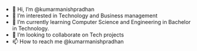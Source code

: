 - 👋 Hi, I’m @kumarmanishpradhan
- 👀 I’m interested in Technology and Business management 
- 🌱 I’m currently learning Computer Science and Engineering in Bachelor in Technology.
- 💞️ I’m looking to collaborate on Tech projects 
- 📫 How to reach me @kumarmanishpradhan


